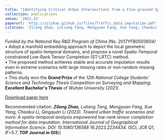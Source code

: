 ```yaml
---
title: "Identifying Critical Urban Intersections from a Fine-grained Spatio-Temporal Perspective."
collection: publications
venue: '2023,33'
paperurl: 'http://zilzhao.github.io/files/Traffic_data_imputation.pdf'
citation: 'Zilong Zhao, Luliang Tang, Mengyuan Fang, Xue Yang, Chaokui Li, Qingquan Li (2023). Toward urban traffic scenarios and more: a spatio-temporal analysis empowered low-rank tensor completion method for data imputation. International Journal of Geographical Information Science, 1-34.'
---
```

*Funded by the National Key R&D Program of China (No. 2017YFB0503604)*<br>
•	Adopt a manifold embedding approach to depict the local geometric structure of spatio-temporal domains, and propose a novel Spatio-Temporal constrained Low-Rank Tensor Completion (ST-LRTC) method.<br>
•	The proposed method achieves stable and accurate imputation results even in extreme scenarios with large missing rates or non-random missing patterns.<br>
•	This study won the **Grand Prize** of the *12th National College Students' Science and Technology Thesis Competition on Surveying and Mapping*; **Excellent Bachelor's Thesis** of *Wuhan University (2021)*.<br>

[Download paper here](http://zilzhao.github.io/files/Traffic_data_imputation.pdf)

Recommended citation: ***Zilong Zhao**, Luliang Tang, Mengyuan Fang, Xue Yang, Chaokui Li, Qingquan Li (2023). Toward urban traffic scenarios and more: A spatio-temporal analysis empowered low-rank tensor completion method for data imputation. International Journal of Geographical Information Science. DOI: 10.1080/136588 16.2023.2234434.* (SCI, JCR Q1, IF=5.7, **TOP Journal in GIS**))
